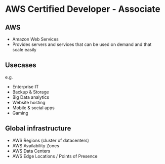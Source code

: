 # AWS Certified Developer - Associate

## AWS
* Amazon Web Services
* Provides servers and services that can be used on demand and that scale easily

## Usecases
e.g.
* Enterprise IT
* Backup & Storage
* Big Data analytics
* Website hosting
* Mobile & social apps
* Gaming

## Global infrastructure
* AWS Regions (cluster of datacenters)
* AWS Availability Zones
* AWS Data Centers
* AWS Edge Locations / Points of Presence
